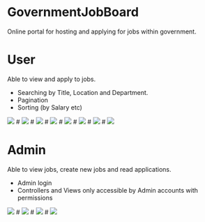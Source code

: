 # GovernmentJobBoard
Online portal for hosting and applying for jobs within government.


# User

Able to view and apply to jobs.

- Searching by Title, Location and Department.
- Pagination
- Sorting (by Salary etc)


<img src="https://raw.githubusercontent.com/PenneySoft/GovernmentJobBoard/master/Asset/Home.jpg">
# 

<img src="https://raw.githubusercontent.com/PenneySoft/GovernmentJobBoard/master/Asset/HomeSearch.jpg">
# 

<img src="https://raw.githubusercontent.com/PenneySoft/GovernmentJobBoard/master/Asset/LocationSearch.jpg">
# 

<img src="https://raw.githubusercontent.com/PenneySoft/GovernmentJobBoard/master/Asset/JobSearch.jpg">
# 

<img src="https://raw.githubusercontent.com/PenneySoft/GovernmentJobBoard/master/Asset/JobDetails.jpg">
# 

<img src="https://raw.githubusercontent.com/PenneySoft/GovernmentJobBoard/master/Asset/Sorting.jpg">
# 

<img src="https://raw.githubusercontent.com/PenneySoft/GovernmentJobBoard/master/Asset/Pagination.jpg">
# 

<img src="https://raw.githubusercontent.com/PenneySoft/GovernmentJobBoard/master/Asset/Applying.jpg">

# 

# Admin
Able to view jobs, create new jobs and read applications.

- Admin login
- Controllers and Views only accessible by Admin accounts with permissions

<img src="https://raw.githubusercontent.com/PenneySoft/GovernmentJobBoard/master/Asset/Login.jpg">
# 

<img src="https://raw.githubusercontent.com/PenneySoft/GovernmentJobBoard/master/Asset/AdminHome.jpg">
# 

<img src="https://raw.githubusercontent.com/PenneySoft/GovernmentJobBoard/master/Asset/AdminCreate.jpg">
# 

<img src="https://raw.githubusercontent.com/PenneySoft/GovernmentJobBoard/master/Asset/AdminApplicants.jpg">
